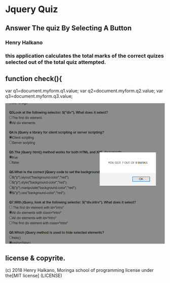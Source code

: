 # Jquery Quiz
## Answer The quiz By Selecting A Button
### **Henry Halkano**
### this application calculates the total marks of the correct quizes selected out of  the total quiz attempted.
##  function check(){
var q1=document.myform.q1.value;
var q2=document.myform.q2.value;
var q3=document.myform.q3.value;

![](img/S.png)

## license & copyrite.
(c) 2018 Henry Halkano, Moringa school of programming
license under the[MIT license] (LICENSE)
